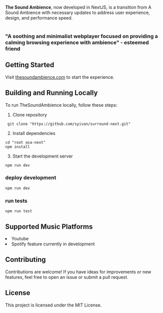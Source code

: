<b>The Sound Ambience</b>, now developed in NextJS, is a transition from A Sound Ambience with necessary updates to address user experience, design, and performance speed.
<br>
<br>
### "A soothing and minimalist webplayer focused on providing a calming browsing experience with ambience" - esteemed friend

## Getting Started

Visit [thesoundambience.com](htttps://thesoundambience.com) to start the experience.
<br>
## Building and Running Locally

To run TheSoundAmbience locally, follow these steps:

1. Clone repository<br>
```
 git clone "https://github.com/syivan/surround-next.git"
 ```
2. Install dependencies<br>
```
cd "root asa-next"
npm install
```
3. Start the development server<br>
```
npm run dev
```

### deploy development
```
npm run dev
```
### run tests
```
npm run test
```


## Supported Music Platforms
<li>Youtube</li>
<li>Spotify feature currently in development</li>

## Contributing

Contributions are welcome! If you have ideas for improvements or new features, feel free to open an issue or submit a pull request.

## License

This project is licensed under the MIT License.
